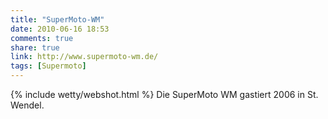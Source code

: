 ```yaml
---
title: "SuperMoto-WM"
date: 2010-06-16 18:53
comments: true
share: true
link: http://www.supermoto-wm.de/
tags: [Supermoto]
---
```

{% include wetty/webshot.html %} Die SuperMoto WM gastiert 2006 in St. Wendel.
